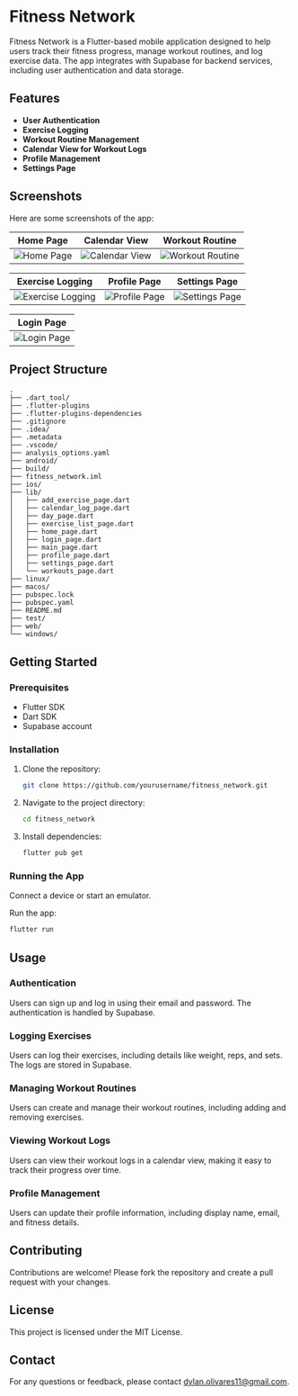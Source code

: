 # Fitness Network

Fitness Network is a Flutter-based mobile application designed to help users track their fitness progress, manage workout routines, and log exercise data. The app integrates with Supabase for backend services, including user authentication and data storage.

## Features

- **User Authentication**
- **Exercise Logging**
- **Workout Routine Management**
- **Calendar View for Workout Logs**
- **Profile Management**
- **Settings Page**

## Screenshots

Here are some screenshots of the app:

| Home Page | Calendar View | Workout Routine |
|-----------|---------------|-----------------|
| ![Home Page](iphone_1.png) | ![Calendar View](iphone_2.png) | ![Workout Routine](iphone_3.png) |

| Exercise Logging | Profile Page | Settings Page |
|------------------|--------------|---------------|
| ![Exercise Logging](iphone_4.png) | ![Profile Page](iphone_5.png) | ![Settings Page](iphone_6.png) |

| Login Page |
|------------|
| ![Login Page](iphone_7.png) |

## Project Structure

```
.
├── .dart_tool/
├── .flutter-plugins
├── .flutter-plugins-dependencies
├── .gitignore
├── .idea/
├── .metadata
├── .vscode/
├── analysis_options.yaml
├── android/
├── build/
├── fitness_network.iml
├── ios/
├── lib/
│   ├── add_exercise_page.dart
│   ├── calendar_log_page.dart
│   ├── day_page.dart
│   ├── exercise_list_page.dart
│   ├── home_page.dart
│   ├── login_page.dart
│   ├── main_page.dart
│   ├── profile_page.dart
│   ├── settings_page.dart
│   └── workouts_page.dart
├── linux/
├── macos/
├── pubspec.lock
├── pubspec.yaml
├── README.md
├── test/
├── web/
└── windows/
```

## Getting Started

### Prerequisites

- Flutter SDK
- Dart SDK
- Supabase account

### Installation

1. Clone the repository:
    ```bash
    git clone https://github.com/yourusername/fitness_network.git
    ```
2. Navigate to the project directory:
    ```bash
    cd fitness_network
    ```
3. Install dependencies:
    ```bash
    flutter pub get
    ```

### Running the App

Connect a device or start an emulator.

Run the app:
```bash
flutter run
```

## Usage

### Authentication

Users can sign up and log in using their email and password. The authentication is handled by Supabase.

### Logging Exercises

Users can log their exercises, including details like weight, reps, and sets. The logs are stored in Supabase.

### Managing Workout Routines

Users can create and manage their workout routines, including adding and removing exercises.

### Viewing Workout Logs

Users can view their workout logs in a calendar view, making it easy to track their progress over time.

### Profile Management

Users can update their profile information, including display name, email, and fitness details.

## Contributing

Contributions are welcome! Please fork the repository and create a pull request with your changes.

## License

This project is licensed under the MIT License.

## Contact

For any questions or feedback, please contact dylan.olivares11@gmail.com.